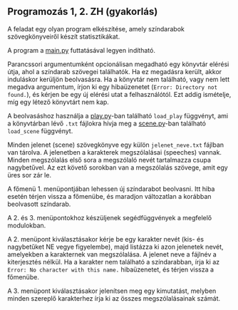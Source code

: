 ## Programozás 1, 2. ZH (gyakorlás)

A feladat egy olyan program elkészítése, amely színdarabok szövegkönyveiről készít statisztikákat.

A program a [main.py](main.py) futtatásával legyen indítható.

Parancssori argumentumként opcionálisan megadható egy könyvtár elérési útja, ahol a színdarab szövegei találhatók.
Ha ez megadásra került, akkor induláskor kerüljön beolvasásra.
Ha a könyvtár nem található, vagy nem lett megadva argumentum, írjon ki egy hibaüzenetet (`Error: Directory not found.`), és kérjen be egy új elérési utat a felhasználótól.
Ezt addig ismételje, míg egy létező könyvtárt nem kap.

A beolvasáshoz használja a [play.py](play.py)-ban található `load_play` függvényt, ami a könyvtárban lévő `.txt` fájlokra hívja meg a [scene.py](scene.py)-ban található `load_scene` függvényt.

Minden jelenet (scene) szövegkönyve egy külön `jelenet_neve.txt` fájlban van tárolva. A jelenetben a karakterek megszólalásai (speeches) vannak.
Minden megszólalás első sora a megszólaló nevét tartalmazza csupa nagybetűvel. Az ezt követő sorokban van a megszólalás szövege, amit egy üres sor zár le.

A főmenü 1. menüpontjában lehessen új színdarabot beolvasni. Itt hiba esetén térjen vissza a főmenübe, és maradjon változatlan a korábban beolvasott színdarab.

A 2. és 3. menüpontokhoz készüljenek segédfüggvények a megfelelő modulokban.

A 2. menüpont kiválasztásakor kérje be egy karakter nevét (kis- és nagybetűket NE vegye figyelembe), majd listázza ki azon jelenetek nevét, amelyekben a karakternek van megszólalása.
A jelenet neve a fájlnév a kiterjesztés nélkül.
Ha a karakter nem található a színdarabban, írja ki az `Error: No character with this name.` hibaüzenetet, és térjen vissza a főmenübe.

A 3. menüpont kiválasztásakor jelenítsen meg egy kimutatást, melyben minden szereplő karakterhez írja ki az összes megszólalásainak számát.
